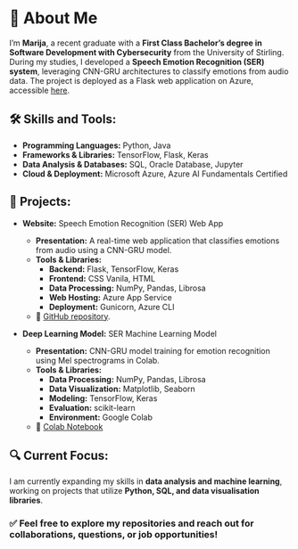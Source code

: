 # 👋 About Me

I’m **Marija**, a recent graduate with a **First Class Bachelor’s degree in Software Development with Cybersecurity** from the University of Stirling. During my studies, I developed a **Speech Emotion Recognition (SER) system**, leveraging CNN-GRU architectures to classify emotions from audio data. The project is deployed as a Flask web application on Azure, accessible [here](https://ser-project-fvh6g9d3ekbucgd4.ukwest-01.azurewebsites.net/).

## 🛠️ Skills and Tools:
- **Programming Languages:** Python, Java
- **Frameworks & Libraries:** TensorFlow, Flask, Keras
- **Data Analysis & Databases:** SQL, Oracle Database, Jupyter
- **Cloud & Deployment:** Microsoft Azure, Azure AI Fundamentals Certified

## 📂 Projects:
- **Website:** Speech Emotion Recognition (SER) Web App  
  - **Presentation:** A real-time web application that classifies emotions from audio using a CNN-GRU model.  
  - **Tools & Libraries:**  
    - **Backend:** Flask, TensorFlow, Keras
    - **Frontend:** CSS Vanila, HTML
    - **Data Processing:** NumPy, Pandas, Librosa  
    - **Web Hosting:** Azure App Service  
    - **Deployment:** Gunicorn, Azure CLI  
  - 🔗 [GitHub repository](https://github.com/MPravdivceva/ser_project).

- **Deep Learning Model:** SER Machine Learning Model  
  - **Presentation:** CNN-GRU model training for emotion recognition using Mel spectrograms in Colab.  
  - **Tools & Libraries:**  
    - **Data Processing:** NumPy, Pandas, Librosa  
    - **Data Visualization:** Matplotlib, Seaborn  
    - **Modeling:** TensorFlow, Keras  
    - **Evaluation:** scikit-learn  
    - **Environment:** Google Colab  
  - 🔗 [Colab Notebook](https://colab.research.google.com/drive/1LKQWPSOm19wEz-mS10y7xgm8z7KycOC1?usp=sharing)

## 🔍 Current Focus:
I am currently expanding my skills in **data analysis and machine learning**, working on projects that utilize **Python, SQL, and data visualisation libraries**.

### ✅ Feel free to explore my repositories and reach out for collaborations, questions, or job opportunities!



